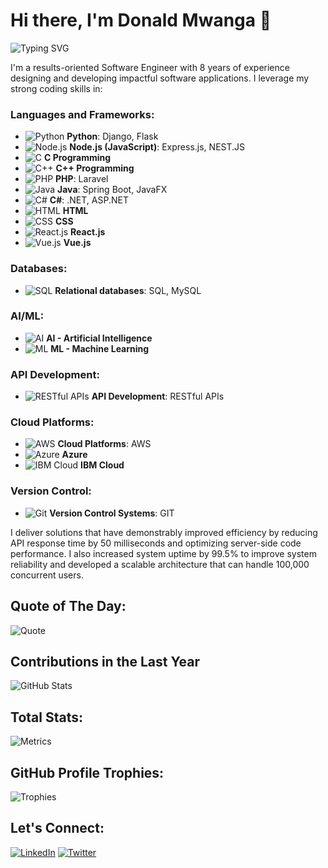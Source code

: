 # Hi there, I'm Donald Mwanga 👋

![Typing SVG](https://readme-typing-svg.herokuapp.com?color=%2336BCF7&lines=Computer+Scientists;Software+Engineer;Backend+Developer;Frontend+Developer;Full+Stack+Developer;UI%2FUX+Designer)

I'm a results-oriented Software Engineer with 8 years of experience designing and developing impactful software applications. I leverage my strong coding skills in:

### Languages and Frameworks:
- ![Python](https://img.shields.io/badge/-Python-3776AB?style=flat&logo=python&logoColor=white) **Python**: Django, Flask
- ![Node.js](https://img.shields.io/badge/-Node.js-339933?style=flat&logo=nodedotjs&logoColor=white) **Node.js (JavaScript)**: Express.js, NEST.JS
- ![C](https://img.shields.io/badge/-C-00599C?style=flat&logo=c&logoColor=white) **C Programming**
- ![C++](https://img.shields.io/badge/-C++-00599C?style=flat&logo=cplusplus&logoColor=white) **C++ Programming**
- ![PHP](https://img.shields.io/badge/-PHP-777BB4?style=flat&logo=php&logoColor=white) **PHP**: Laravel
- ![Java](https://img.shields.io/badge/-Java-007396?style=flat&logo=java&logoColor=white) **Java**: Spring Boot, JavaFX
- ![C#](https://img.shields.io/badge/-C%23-239120?style=flat&logo=csharp&logoColor=white) **C#**: .NET, ASP.NET
- ![HTML](https://img.shields.io/badge/-HTML5-E34F26?style=flat&logo=html5&logoColor=white) **HTML**
- ![CSS](https://img.shields.io/badge/-CSS3-1572B6?style=flat&logo=css3&logoColor=white) **CSS**
- ![React.js](https://img.shields.io/badge/-React-61DAFB?style=flat&logo=react&logoColor=white) **React.js**
- ![Vue.js](https://img.shields.io/badge/-Vue.js-4FC08D?style=flat&logo=vue-dot-js&logoColor=white) **Vue.js**

### Databases:
- ![SQL](https://img.shields.io/badge/-SQL-4479A1?style=flat&logo=mysql&logoColor=white) **Relational databases**: SQL, MySQL

### AI/ML:
- ![AI](https://img.shields.io/badge/-AI-007396?style=flat&logo=ai&logoColor=white) **AI - Artificial Intelligence**
- ![ML](https://img.shields.io/badge/-ML-007396?style=flat&logo=ml&logoColor=white) **ML - Machine Learning**

### API Development:
- ![RESTful APIs](https://img.shields.io/badge/-APIs-FF6C37?style=flat&logo=api&logoColor=white) **API Development**: RESTful APIs

### Cloud Platforms:
- ![AWS](https://img.shields.io/badge/-AWS-232F3E?style=flat&logo=amazon-aws&logoColor=white) **Cloud Platforms**: AWS
- ![Azure](https://img.shields.io/badge/-Azure-0078D4?style=flat&logo=microsoft-azure&logoColor=white) **Azure**
- ![IBM Cloud](https://img.shields.io/badge/-IBM%20Cloud-1261FE?style=flat&logo=ibm-cloud&logoColor=white) **IBM Cloud**

### Version Control:
- ![Git](https://img.shields.io/badge/-Git-F05032?style=flat&logo=git&logoColor=white) **Version Control Systems**: GIT

I deliver solutions that have demonstrably improved efficiency by reducing API response time by 50 milliseconds and optimizing server-side code performance. I also increased system uptime by 99.5% to improve system reliability and developed a scalable architecture that can handle 100,000 concurrent users.

## Quote of The Day:
![Quote](https://quotes-github-readme.vercel.app/api?type=horizontal&theme=tokyonight)

## Contributions in the Last Year
![GitHub Stats](https://github-readme-stats.vercel.app/api?username=TheDonDev&show_icons=true&theme=radical&include_all_commits=true)


## Total Stats:
![Metrics](https://github.com/TheDonDev/TheDonDev/blob/main/github-metrics.svg)

## GitHub Profile Trophies:
![Trophies](https://github-profile-trophy.vercel.app/?username=TheDonDev&theme=radical&margin-w=15)

## Let's Connect:
[![LinkedIn](https://img.shields.io/badge/LinkedIn-blue?style=for-the-badge&logo=linkedin)](https://www.linkedin.com/in/donald-mwanga-4bb5abba)
[![Twitter](https://img.shields.io/badge/Twitter-blue?style=for-the-badge&logo=twitter)](https://twitter.com/your-twitter-handle)
